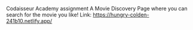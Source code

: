 Codaisseur Academy assignment A Movie Discovery Page where you can search for the movie you like! 
Link: https://hungry-colden-241b10.netlify.app/
